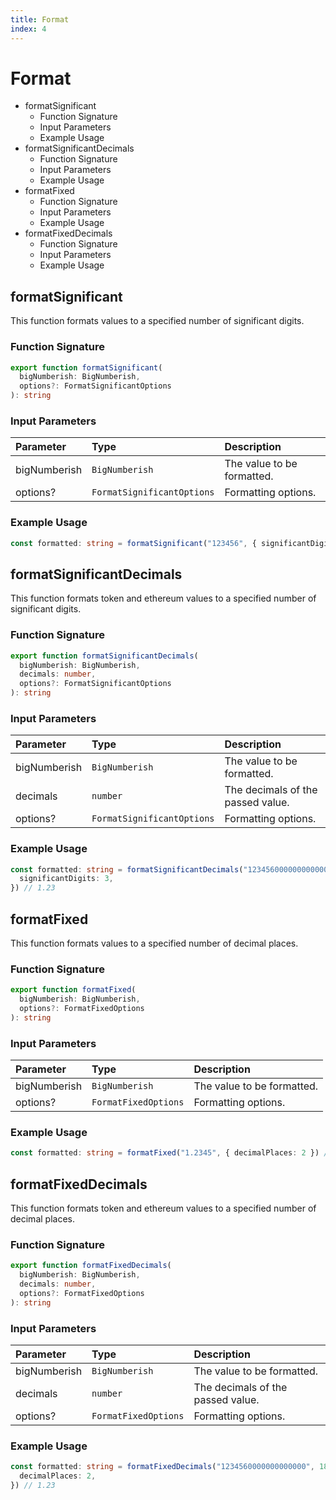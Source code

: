 ```yaml
---
title: Format
index: 4
---
```


# Format

- formatSignificant
  - Function Signature
  - Input Parameters
  - Example Usage
- formatSignificantDecimals
  - Function Signature
  - Input Parameters
  - Example Usage
- formatFixed
  - Function Signature
  - Input Parameters
  - Example Usage
- formatFixedDecimals
  - Function Signature
  - Input Parameters
  - Example Usage

## formatSignificant

This function formats values to a specified number of significant digits.

### Function Signature

```typescript
export function formatSignificant(
  bigNumberish: BigNumberish,
  options?: FormatSignificantOptions
): string
```

### Input Parameters

| Parameter    | Type                       | Description                |
| :----------- | :------------------------- | :------------------------- |
| bigNumberish | `BigNumberish`             | The value to be formatted. |
| options?     | `FormatSignificantOptions` | Formatting options.        |

### Example Usage

```typescript
const formatted: string = formatSignificant("123456", { significantDigits: 3 }) // 1.23
```

## formatSignificantDecimals

This function formats token and ethereum values to a specified number of significant digits.

### Function Signature

```typescript
export function formatSignificantDecimals(
  bigNumberish: BigNumberish,
  decimals: number,
  options?: FormatSignificantOptions
): string
```

### Input Parameters

| Parameter    | Type                       | Description                       |
| :----------- | :------------------------- | :-------------------------------- |
| bigNumberish | `BigNumberish`             | The value to be formatted.        |
| decimals     | `number`                   | The decimals of the passed value. |
| options?     | `FormatSignificantOptions` | Formatting options.               |

### Example Usage

```typescript
const formatted: string = formatSignificantDecimals("1234560000000000000", 18, {
  significantDigits: 3,
}) // 1.23
```

## formatFixed

This function formats values to a specified number of decimal places.

### Function Signature

```typescript
export function formatFixed(
  bigNumberish: BigNumberish,
  options?: FormatFixedOptions
): string
```

### Input Parameters

| Parameter    | Type                 | Description                |
| :----------- | :------------------- | :------------------------- |
| bigNumberish | `BigNumberish`       | The value to be formatted. |
| options?     | `FormatFixedOptions` | Formatting options.        |

### Example Usage

```typescript
const formatted: string = formatFixed("1.2345", { decimalPlaces: 2 }) // 1.23
```

## formatFixedDecimals

This function formats token and ethereum values to a specified number of decimal places.

### Function Signature

```typescript
export function formatFixedDecimals(
  bigNumberish: BigNumberish,
  decimals: number,
  options?: FormatFixedOptions
): string
```

### Input Parameters

| Parameter    | Type                 | Description                       |
| :----------- | :------------------- | :-------------------------------- |
| bigNumberish | `BigNumberish`       | The value to be formatted.        |
| decimals     | `number`             | The decimals of the passed value. |
| options?     | `FormatFixedOptions` | Formatting options.               |

### Example Usage

```typescript
const formatted: string = formatFixedDecimals("1234560000000000000", 18, {
  decimalPlaces: 2,
}) // 1.23
```
